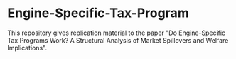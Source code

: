 # Engine-Specific-Tax-Program
This repository gives replication material to the paper "Do Engine-Specific Tax Programs Work? A Structural Analysis of Market Spillovers and Welfare Implications".
